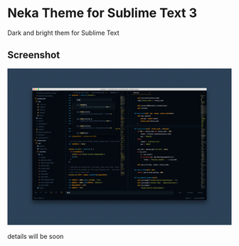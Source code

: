 # Neka Theme for Sublime Text 3
Dark and bright them for Sublime Text

## Screenshot

![Screenshot](neka.png)


details will be soon
